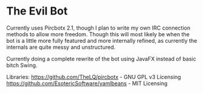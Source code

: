 # The Evil Bot
Currently uses Pircbotx 2.1, though I plan to write my own IRC connection methods to allow more freedom.
Though this will most likely be when the bot is a little more fully featured and more internally refined, as currently the internals are quite messy and unstructured.

Currently doing a complete rewrite of the bot using JavaFX instead of basic bitch Swing.

Libraries:
https://github.com/TheLQ/pircbotx - GNU GPL v3 Licensing
https://github.com/EsotericSoftware/yamlbeans - MIT Licensing
